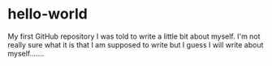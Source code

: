 # hello-world
My first GitHub repository
I was told to write a little bit about myself.
I'm not really sure what it is that I am supposed to write but I guess I will write about myself.......
